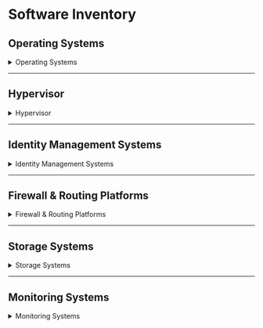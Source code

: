 # Software Inventory

## Operating Systems
<details>
  <summary>Operating Systems</summary>

- [**Rocky Linux**](https://rockylinux.org)  
  A community-driven enterprise Linux distribution designed to be compatible with Red Hat Enterprise Linux.

- [**Apple macOS**](https://www.apple.com/macos/macos-sequoia/)  
  Apple's Unix-based operating system for Mac computers, known for its user-friendly interface and strong ecosystem.

- [**FreeBSD**](https://www.freebsd.org/)  
  A robust and secure Unix-like OS used in servers, desktops, and embedded systems.

</details>

---

## Hypervisor
<details>
  <summary>Hypervisor</summary>

- [**Proxmox PVE**](https://www.proxmox.com/en/proxmox-ve)  
  An open-source virtualization platform combining KVM and LXC with a web-based management interface.

</details>

---

## Identity Management Systems
<details>
  <summary>Identity Management Systems</summary>

- [**FreeIPA**](https://www.freeipa.org/page/Main_Page)  
  A centralized identity and policy management solution integrating LDAP, Kerberos, DNS, and certificate services.

</details>

---

## Firewall & Routing Platforms
<details>
  <summary>Firewall & Routing Platforms</summary>

- [**OPNsense**](https://opnsense.org/opnsense/)  
  An open-source firewall and routing platform based on FreeBSD. Offers advanced features like traffic shaping, intrusion detection, VPN support, and high availability—all with a user-friendly web interface.

</details>

---

## Storage Systems
<details>
  <summary>Storage Systems</summary>

- [**TrueNAS**](https://www.truenas.com/)  
  An open-source storage OS built on OpenZFS, offering file, block, and object storage with advanced features.

</details>

---

## Monitoring Systems
<details>
  <summary>Monitoring Systems</summary>

- [**LibreNMS**](https://www.librenms.org/)  
  A fully featured network monitoring system with automatic discovery, customizable alerting, and extensive device support.

</details>
